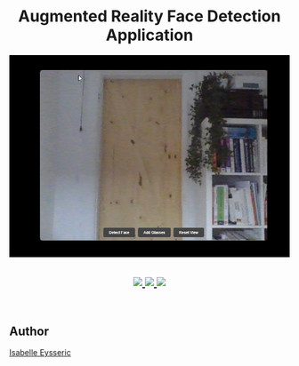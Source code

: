<h1 align="center">Augmented Reality Face Detection Application</h1>
<p align="center">
  <img src="https://github.com/isabelleysseric/AR-FaceAPI/blob/master/ar-face-detection.png" alt="User interface image"/>
</p>  

<h2 align="center">    

  <!-- GitHub -->
  <a href="https://github.com/isabelleysseric/">
    <img src="https://img.shields.io/badge/GitHub-100000?style=for-the-badge&logo=github&logoColor=white" >
  </a>  

  <!-- Project Repo -->
  <a href="https://github.com/isabelleysseric/AR-FaceAPI/">
    <img src="https://img.shields.io/badge/Repo-AR_Face_API-green?style=for-the-badge&logo={AR_Face_API}&logoColor=white" >
  </a>

  <!-- Wiki Project -->
  <a href="https://github.com/isabelleysseric/AR-FaceAPI/wiki/">
    <img src="https://img.shields.io/badge/Wiki-AR_Face_API-green?style=for-the-badge&logo={AR_Face_API}&logoColor=white" >
  </a><br>
  
</h2>
<br/>


## Author
[Isabelle Eysseric](https://github.com/isabelleysseric)
<br/>
<br/>
